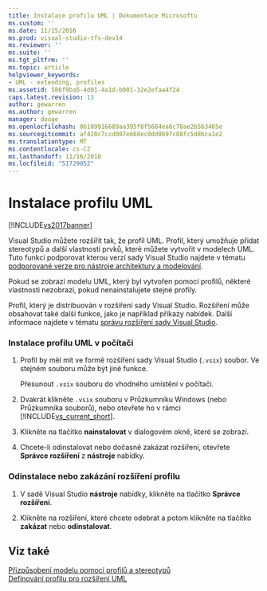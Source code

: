 ```yaml
---
title: Instalace profilu UML | Dokumentace Microsoftu
ms.custom: ''
ms.date: 11/15/2016
ms.prod: visual-studio-tfs-dev14
ms.reviewer: ''
ms.suite: ''
ms.tgt_pltfrm: ''
ms.topic: article
helpviewer_keywords:
- UML - extending, profiles
ms.assetid: 586f9ba5-4d01-4a1d-b001-32e2efaa4f24
caps.latest.revision: 13
author: gewarren
ms.author: gewarren
manager: douge
ms.openlocfilehash: 0b109916689aa395f8f5684ea6c78ae2b5b3465e
ms.sourcegitcommit: af428c7ccd007e668ec0dd8697c88fc5d8bca1e2
ms.translationtype: MT
ms.contentlocale: cs-CZ
ms.lasthandoff: 11/16/2018
ms.locfileid: "51729052"
---
```

# <a name="install-a-uml-profile"></a>Instalace profilu UML
[!INCLUDE[vs2017banner](../includes/vs2017banner.md)]

Visual Studio můžete rozšířit tak, že profil UML. Profil, který umožňuje přidat stereotypů a další vlastnosti prvků, které můžete vytvořit v modelech UML. Tuto funkci podporovat kterou verzí sady Visual Studio najdete v tématu [podporované verze pro nástroje architektury a modelování](../modeling/what-s-new-for-design-in-visual-studio.md#VersionSupport).  
  
 Pokud se zobrazí modelu UML, který byl vytvořen pomocí profilů, některé vlastnosti nezobrazí, pokud nenainstalujete stejné profily.  
  
 Profil, který je distribuován v rozšíření sady Visual Studio. Rozšíření může obsahovat také další funkce, jako je například příkazy nabídek. Další informace najdete v tématu [správu rozšíření sady Visual Studio](http://go.microsoft.com/fwlink/?LinkId=160728).  
  
### <a name="to-install-a-uml-profile-on-your-computer"></a>Instalace profilu UML v počítači  
  
1.  Profil by měl mít ve formě rozšíření sady Visual Studio (`.vsix`) soubor. Ve stejném souboru může být jiné funkce.  
  
     Přesunout `.vsix` souboru do vhodného umístění v počítači.  
  
2.  Dvakrát klikněte `.vsix` souboru v Průzkumníku Windows (nebo Průzkumníka souborů), nebo otevřete ho v rámci [!INCLUDE[vs_current_short](../includes/vs-current-short-md.md)].  
  
3.  Klikněte na tlačítko **nainstalovat** v dialogovém okně, které se zobrazí.  
  
4.  Chcete-li odinstalovat nebo dočasně zakázat rozšíření, otevřete **Správce rozšíření** z **nástroje** nabídky.  
  
### <a name="to-uninstall-or-disable-a-profile-extension"></a>Odinstalace nebo zakázání rozšíření profilu  
  
1.  V sadě Visual Studio **nástroje** nabídky, klikněte na tlačítko **Správce rozšíření**.  
  
2.  Klikněte na rozšíření, které chcete odebrat a potom klikněte na tlačítko **zakázat** nebo **odinstalovat**.  
  
## <a name="see-also"></a>Viz také  
 [Přizpůsobení modelu pomocí profilů a stereotypů](../modeling/customize-your-model-with-profiles-and-stereotypes.md)   
 [Definování profilu pro rozšíření UML](../modeling/define-a-profile-to-extend-uml.md)



